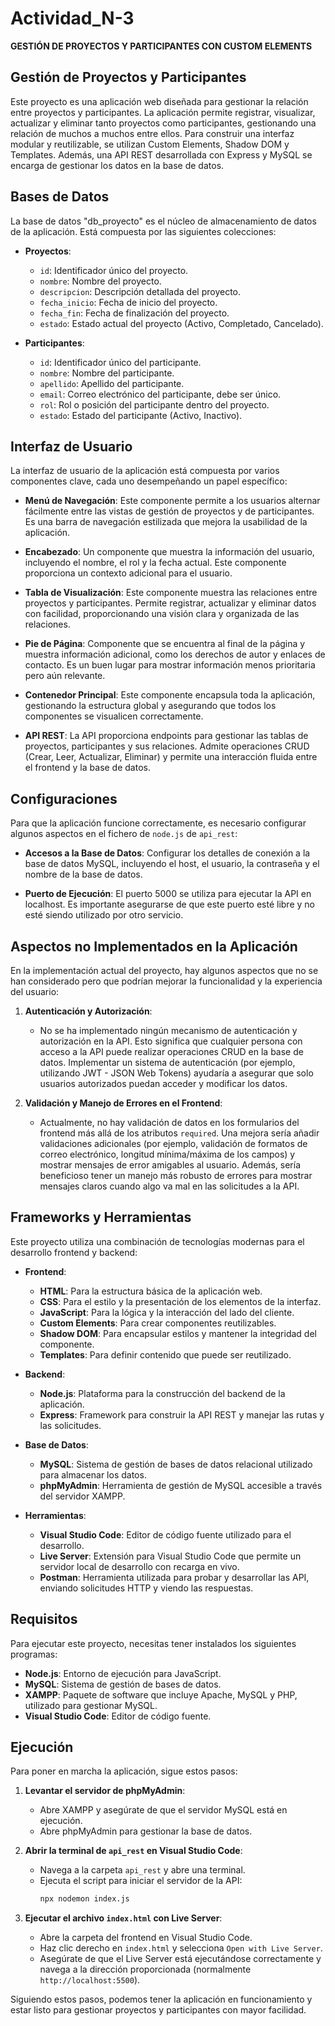 # Actividad_N-3
**GESTIÓN DE PROYECTOS Y PARTICIPANTES CON CUSTOM ELEMENTS**

## Gestión de Proyectos y Participantes

Este proyecto es una aplicación web diseñada para gestionar la relación entre proyectos y participantes. La aplicación permite registrar, visualizar, actualizar y eliminar tanto proyectos como participantes, gestionando una relación de muchos a muchos entre ellos. Para construir una interfaz modular y reutilizable, se utilizan Custom Elements, Shadow DOM y Templates. Además, una API REST desarrollada con Express y MySQL se encarga de gestionar los datos en la base de datos.

## Bases de Datos

La base de datos "db_proyecto" es el núcleo de almacenamiento de datos de la aplicación. Está compuesta por las siguientes colecciones:

- **Proyectos**: 
  - `id`: Identificador único del proyecto.
  - `nombre`: Nombre del proyecto.
  - `descripcion`: Descripción detallada del proyecto.
  - `fecha_inicio`: Fecha de inicio del proyecto.
  - `fecha_fin`: Fecha de finalización del proyecto.
  - `estado`: Estado actual del proyecto (Activo, Completado, Cancelado).

- **Participantes**:
  - `id`: Identificador único del participante.
  - `nombre`: Nombre del participante.
  - `apellido`: Apellido del participante.
  - `email`: Correo electrónico del participante, debe ser único.
  - `rol`: Rol o posición del participante dentro del proyecto.
  - `estado`: Estado del participante (Activo, Inactivo).

## Interfaz de Usuario

La interfaz de usuario de la aplicación está compuesta por varios componentes clave, cada uno desempeñando un papel específico:

- **Menú de Navegación**: Este componente permite a los usuarios alternar fácilmente entre las vistas de gestión de proyectos y de participantes. Es una barra de navegación estilizada que mejora la usabilidad de la aplicación.
  
- **Encabezado**: Un componente que muestra la información del usuario, incluyendo el nombre, el rol y la fecha actual. Este componente proporciona un contexto adicional para el usuario.

- **Tabla de Visualización**: Este componente muestra las relaciones entre proyectos y participantes. Permite registrar, actualizar y eliminar datos con facilidad, proporcionando una visión clara y organizada de las relaciones.

- **Pie de Página**: Componente que se encuentra al final de la página y muestra información adicional, como los derechos de autor y enlaces de contacto. Es un buen lugar para mostrar información menos prioritaria pero aún relevante.

- **Contenedor Principal**: Este componente encapsula toda la aplicación, gestionando la estructura global y asegurando que todos los componentes se visualicen correctamente.

- **API REST**: La API proporciona endpoints para gestionar las tablas de proyectos, participantes y sus relaciones. Admite operaciones CRUD (Crear, Leer, Actualizar, Eliminar) y permite una interacción fluida entre el frontend y la base de datos.

## Configuraciones

Para que la aplicación funcione correctamente, es necesario configurar algunos aspectos en el fichero de `node.js` de `api_rest`:

- **Accesos a la Base de Datos**: Configurar los detalles de conexión a la base de datos MySQL, incluyendo el host, el usuario, la contraseña y el nombre de la base de datos.
  
- **Puerto de Ejecución**: El puerto 5000 se utiliza para ejecutar la API en localhost. Es importante asegurarse de que este puerto esté libre y no esté siendo utilizado por otro servicio.

## Aspectos no Implementados en la Aplicación

En la implementación actual del proyecto, hay algunos aspectos que no se han considerado pero que podrían mejorar la funcionalidad y la experiencia del usuario:

1. **Autenticación y Autorización**:
   - No se ha implementado ningún mecanismo de autenticación y autorización en la API. Esto significa que cualquier persona con acceso a la API puede realizar operaciones CRUD en la base de datos. Implementar un sistema de autenticación (por ejemplo, utilizando JWT - JSON Web Tokens) ayudaría a asegurar que solo usuarios autorizados puedan acceder y modificar los datos.

2. **Validación y Manejo de Errores en el Frontend**:
   - Actualmente, no hay validación de datos en los formularios del frontend más allá de los atributos `required`. Una mejora sería añadir validaciones adicionales (por ejemplo, validación de formatos de correo electrónico, longitud mínima/máxima de los campos) y mostrar mensajes de error amigables al usuario. Además, sería beneficioso tener un manejo más robusto de errores para mostrar mensajes claros cuando algo va mal en las solicitudes a la API.

## Frameworks y Herramientas

Este proyecto utiliza una combinación de tecnologías modernas para el desarrollo frontend y backend:

- **Frontend**:
  - **HTML**: Para la estructura básica de la aplicación web.
  - **CSS**: Para el estilo y la presentación de los elementos de la interfaz.
  - **JavaScript**: Para la lógica y la interacción del lado del cliente.
  - **Custom Elements**: Para crear componentes reutilizables.
  - **Shadow DOM**: Para encapsular estilos y mantener la integridad del componente.
  - **Templates**: Para definir contenido que puede ser reutilizado.

- **Backend**:
  - **Node.js**: Plataforma para la construcción del backend de la aplicación.
  - **Express**: Framework para construir la API REST y manejar las rutas y las solicitudes.

- **Base de Datos**:
  - **MySQL**: Sistema de gestión de bases de datos relacional utilizado para almacenar los datos.
  - **phpMyAdmin**: Herramienta de gestión de MySQL accesible a través del servidor XAMPP.

- **Herramientas**:
  - **Visual Studio Code**: Editor de código fuente utilizado para el desarrollo.
  - **Live Server**: Extensión para Visual Studio Code que permite un servidor local de desarrollo con recarga en vivo.
  - **Postman**: Herramienta utilizada para probar y desarrollar las API, enviando solicitudes HTTP y viendo las respuestas.

## Requisitos

Para ejecutar este proyecto, necesitas tener instalados los siguientes programas:

- **Node.js**: Entorno de ejecución para JavaScript.
- **MySQL**: Sistema de gestión de bases de datos.
- **XAMPP**: Paquete de software que incluye Apache, MySQL y PHP, utilizado para gestionar MySQL.
- **Visual Studio Code**: Editor de código fuente.

## Ejecución

Para poner en marcha la aplicación, sigue estos pasos:

1. **Levantar el servidor de phpMyAdmin**:
   - Abre XAMPP y asegúrate de que el servidor MySQL está en ejecución.
   - Abre phpMyAdmin para gestionar la base de datos.

2. **Abrir la terminal de `api_rest` en Visual Studio Code**:
   - Navega a la carpeta `api_rest` y abre una terminal.
   - Ejecuta el script para iniciar el servidor de la API:
     ```bash
     npx nodemon index.js
     ```

3. **Ejecutar el archivo `index.html` con Live Server**:
   - Abre la carpeta del frontend en Visual Studio Code.
   - Haz clic derecho en `index.html` y selecciona `Open with Live Server`.
   - Asegúrate de que el Live Server está ejecutándose correctamente y navega a la dirección proporcionada (normalmente `http://localhost:5500`).

Siguiendo estos pasos, podemos tener la aplicación en funcionamiento y estar listo para gestionar proyectos y participantes con mayor facilidad.

